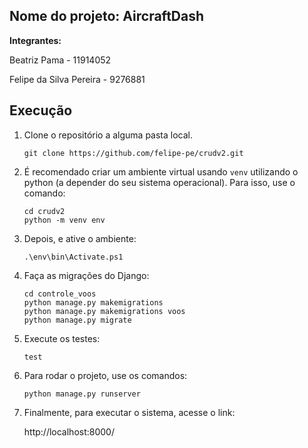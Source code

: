 ## Nome do projeto: AircraftDash

**Integrantes:** 

Beatriz Pama - 11914052

Felipe da Silva Pereira - 9276881


## Execução

1. Clone o repositório a alguma pasta local.

    ```
    git clone https://github.com/felipe-pe/crudv2.git
    ```

2. É recomendado criar um ambiente virtual usando `venv` utilizando o python (a depender do seu sistema operacional). Para isso, use o comando:

    ```
    cd crudv2
    python -m venv env
    ```

3. Depois, e ative o ambiente:

    ```
    .\env\bin\Activate.ps1
    ```
    
4. Faça as migrações do Django:

    ```
    cd controle_voos
    python manage.py makemigrations
    python manage.py makemigrations voos
    python manage.py migrate
    ```
5. Execute os testes:

    ```
    test
    ```

6. Para rodar o projeto, use os comandos:

    ```
    python manage.py runserver
    ```


7. Finalmente, para executar o sistema, acesse o link:

    http://localhost:8000/
